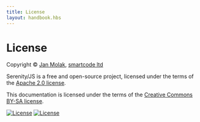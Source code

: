 ```yaml
---
title: License
layout: handbook.hbs
---
```

# License

Copyright &copy; [Jan Molak](https://janmolak.com), [smartcode ltd](http://smartcodeltd.co.uk)

Serenity/JS is a free and open-source project, licensed under the terms of the [Apache 2.0 license](https://www.apache.org/licenses/LICENSE-2.0).

This documentation is licensed under the terms of the [Creative Commons BY-SA license](http://creativecommons.org/licenses/by-sa/4.0/).

<a class="image" href="https://opensource.org/licenses/Apache-2.0" target="_blank"><img src="https://img.shields.io/badge/License-Apache%202.0-blue.svg" alt="License"></a>
<a class="image" href="http://creativecommons.org/licenses/by-sa/4.0/" target="_blank"><img src="https://img.shields.io/badge/License-CC%20BY--SA%204.0-lightgrey.svg" alt="License"></a>
